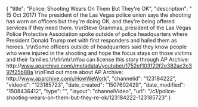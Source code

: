 {
    "title": "Police: Shooting Wears On Them But They're OK",
    "description": "(5 Oct 2017) The president of the Las Vegas police union says the shooting has worn on officers but they're doing OK, and they're being offered services if they need them. \r\nSteve Grammas, president of the Las Vegas Police Protective Association spoke outside of police headquarters where President Donald Trump met with first responders and hailed them as heroes. \r\nSome officers outside of headquarters said they know people who were injured in the shooting and hope the focus stays on those victims and their families.\r\n\r\n\r\nYou can license this story through AP Archive: http:\/\/www.aparchive.com\/metadata\/youtube\/1752ef103f20f2e382ac2c397f25b88a \r\nFind out more about AP Archive: http:\/\/www.aparchive.com\/HowWeWork",
    "channelid": "123184222",
    "videoid": "123185723",
    "date_created": "1507602429",
    "date_modified": "1508436412",
    "type": "",
    "layout": "channelVideo",
    "url": "\/c1\/police-shooting-wears-on-them-but-they-re-ok\/123184222-123185723"
}